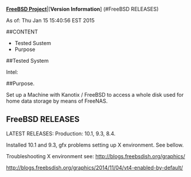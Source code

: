 [**FreeBSD Project**](https://www.freebsd.org/)|[**Version Information**] (#FreeBSD RELEASES)

As of: Thu Jan 15 15:40:56 EST 2015

##CONTENT

* Tested Sustem
* Purpose

##Tested System

Intel:

##Purpose.

Set up a Machine with Kanotix / FreeBSD to access a whole disk used for home data storage by means of FreeNAS.

## FreeBSD RELEASES

LATEST RELEASES: Production: 10.1, 9.3, 8.4.

Installed 10.1 and 9.3, gfx problems setting up X environment. See bellow.


Troubleshooting X environment
see: http://blogs.freebsdish.org/graphics/

http://blogs.freebsdish.org/graphics/2014/11/04/vt4-enabled-by-default/

